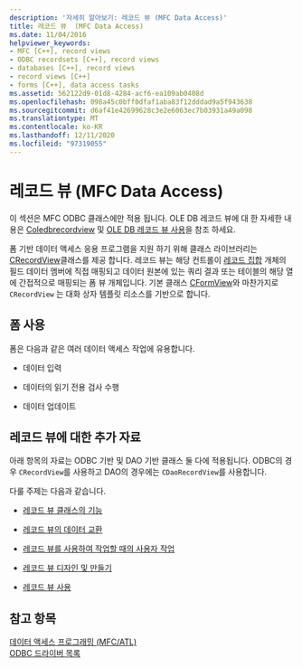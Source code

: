 ```yaml
---
description: '자세히 알아보기: 레코드 뷰 (MFC Data Access)'
title: 레코드 뷰  (MFC Data Access)
ms.date: 11/04/2016
helpviewer_keywords:
- MFC [C++], record views
- ODBC recordsets [C++], record views
- databases [C++], record views
- record views [C++]
- forms [C++], data access tasks
ms.assetid: 562122d9-01d8-4284-acf6-ea109ab0408d
ms.openlocfilehash: 098a45c0bff0dfaf1aba83f12dddad9a5f943638
ms.sourcegitcommit: d6af41e42699628c3e2e6063ec7b03931a49a098
ms.translationtype: MT
ms.contentlocale: ko-KR
ms.lasthandoff: 12/11/2020
ms.locfileid: "97319055"
---
```

# <a name="record-views--mfc-data-access"></a>레코드 뷰  (MFC Data Access)

이 섹션은 MFC ODBC 클래스에만 적용 됩니다. OLE DB 레코드 뷰에 대 한 자세한 내용은 [Coledbrecordview](../mfc/reference/coledbrecordview-class.md) 및 [OLE DB 레코드 뷰 사용](../data/oledb/using-ole-db-record-views.md)을 참조 하세요.

폼 기반 데이터 액세스 응용 프로그램을 지원 하기 위해 클래스 라이브러리는 [CRecordView](../mfc/reference/crecordview-class.md)클래스를 제공 합니다. 레코드 뷰는 해당 컨트롤이 [레코드 집합](../data/odbc/recordset-odbc.md) 개체의 필드 데이터 멤버에 직접 매핑되고 데이터 원본에 있는 쿼리 결과 또는 테이블의 해당 열에 간접적으로 매핑되는 폼 뷰 개체입니다. 기본 클래스 [CFormView](../mfc/reference/cformview-class.md)와 마찬가지로 `CRecordView` 는 대화 상자 템플릿 리소스를 기반으로 합니다.

## <a name="form-uses"></a>폼 사용

폼은 다음과 같은 여러 데이터 액세스 작업에 유용합니다.

- 데이터 입력

- 데이터의 읽기 전용 검사 수행

- 데이터 업데이트

## <a name="further-reading-about-record-views"></a>레코드 뷰에 대한 추가 자료

아래 항목의 자료는 ODBC 기반 및 DAO 기반 클래스 둘 다에 적용됩니다. ODBC의 경우 `CRecordView`를 사용하고 DAO의 경우에는 `CDaoRecordView`를 사용합니다.

다룰 주제는 다음과 같습니다.

- [레코드 뷰 클래스의 기능](../data/features-of-record-view-classes-mfc-data-access.md)

- [레코드 뷰의 데이터 교환](../data/data-exchange-for-record-views-mfc-data-access.md)

- [레코드 뷰를 사용하여 작업할 때의 사용자 작업](../data/your-role-in-working-with-a-record-view-mfc-data-access.md)

- [레코드 뷰 디자인 및 만들기](../data/designing-and-creating-a-record-view-mfc-data-access.md)

- [레코드 뷰 사용](../data/using-a-record-view-mfc-data-access.md)

## <a name="see-also"></a>참고 항목

[데이터 액세스 프로그래밍 (MFC/ATL)](../data/data-access-programming-mfc-atl.md)<br/>
[ODBC 드라이버 목록](../data/odbc/odbc-driver-list.md)

